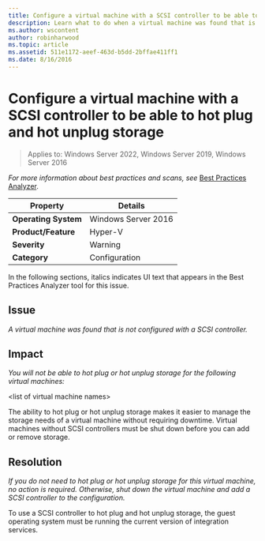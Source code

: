 ```yaml
---
title: Configure a virtual machine with a SCSI controller to be able to hot plug and hot unplug storage
description: Learn what to do when a virtual machine was found that is not configured with a SCSI controller.
ms.author: wscontent
author: robinharwood
ms.topic: article
ms.assetid: 511e1172-aeef-463d-b5dd-2bffae411ff1
ms.date: 8/16/2016
---
```

# Configure a virtual machine with a SCSI controller to be able to hot plug and hot unplug storage

>Applies to: Windows Server 2022, Windows Server 2019, Windows Server 2016



*For more information about best practices and scans, see* [Best Practices Analyzer](/previous-versions/windows/it-pro/windows-server-2008-R2-and-2008/dd759260(v=ws.11)).

|Property|Details|
|-|-|
|**Operating System**|Windows Server 2016|
|**Product/Feature**|Hyper-V|
|**Severity**|Warning|
|**Category**|Configuration|

In the following sections, italics indicates UI text that appears in the Best Practices Analyzer tool for this issue.

## Issue

*A virtual machine was found that is not configured with a SCSI controller.*

## Impact

*You will not be able to hot plug or hot unplug storage for the following virtual machines:*

\<list of virtual machine names>

The ability to hot plug or hot unplug storage makes it easier to manage the storage needs of a virtual machine without requiring downtime. Virtual machines without SCSI controllers must be shut down before you can add or remove storage.

## Resolution

*If you do not need to hot plug or hot unplug storage for this virtual machine, no action is required. Otherwise, shut down the virtual machine and add a SCSI controller to the configuration.*

To use a SCSI controller to hot plug and hot unplug storage, the guest operating system must be running the current version of integration services.
